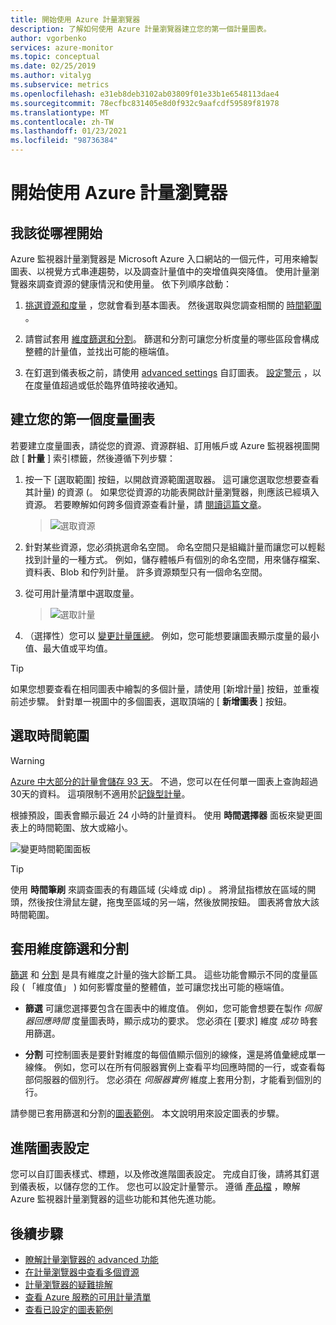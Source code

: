 ```yaml
---
title: 開始使用 Azure 計量瀏覽器
description: 了解如何使用 Azure 計量瀏覽器建立您的第一個計量圖表。
author: vgorbenko
services: azure-monitor
ms.topic: conceptual
ms.date: 02/25/2019
ms.author: vitalyg
ms.subservice: metrics
ms.openlocfilehash: e31eb8deb3102ab03809f01e33b1e6548113dae4
ms.sourcegitcommit: 78ecfbc831405e8d0f932c9aafcdf59589f81978
ms.translationtype: MT
ms.contentlocale: zh-TW
ms.lasthandoff: 01/23/2021
ms.locfileid: "98736384"
---
```

# <a name="getting-started-with-azure-metrics-explorer"></a>開始使用 Azure 計量瀏覽器

## <a name="where-do-i-start"></a>我該從哪裡開始
Azure 監視器計量瀏覽器是 Microsoft Azure 入口網站的一個元件，可用來繪製圖表、以視覺方式串連趨勢，以及調查計量值中的突增值與突降值。 使用計量瀏覽器來調查資源的健康情況和使用量。 依下列順序啟動：

1. [挑選資源和度量](#create-your-first-metric-chart) ，您就會看到基本圖表。 然後選取與您調查相關的 [時間範圍](#select-a-time-range) 。

1. 請嘗試套用 [維度篩選和分割](#apply-dimension-filters-and-splitting)。 篩選和分割可讓您分析度量的哪些區段會構成整體的計量值，並找出可能的極端值。

1. 在釘選到儀表板之前，請使用 [advanced settings](#advanced-chart-settings) 自訂圖表。 [設定警示](alerts-metric-overview.md) ，以在度量值超過或低於臨界值時接收通知。

## <a name="create-your-first-metric-chart"></a>建立您的第一個度量圖表

若要建立度量圖表，請從您的資源、資源群組、訂用帳戶或 Azure 監視器視圖開啟 [ **計量** ] 索引標籤，然後遵循下列步驟：

1. 按一下 [選取範圍] 按鈕，以開啟資源範圍選取器。 這可讓您選取您想要查看其計量) 的資源 (。 如果您從資源的功能表開啟計量瀏覽器，則應該已經填入資源。 若要瞭解如何跨多個資源查看計量，請 [閱讀這篇文章](./metrics-dynamic-scope.md)。
    > ![選取資源](./media/metrics-getting-started/scope-picker.png)

2. 針對某些資源，您必須挑選命名空間。 命名空間只是組織計量而讓您可以輕鬆找到計量的一種方式。 例如，儲存體帳戶有個別的命名空間，用來儲存檔案、資料表、Blob 和佇列計量。 許多資源類型只有一個命名空間。

3. 從可用計量清單中選取度量。

    > ![選取計量](./media/metrics-getting-started/metrics-dropdown.png)

4. （選擇性）您可以 [變更計量匯總](metrics-charts.md#aggregation)。 例如，您可能想要讓圖表顯示度量的最小值、最大值或平均值。

> [!TIP]
> 如果您想要查看在相同圖表中繪製的多個計量，請使用 [新增計量]  按鈕，並重複前述步驟。 針對單一視圖中的多個圖表，選取頂端的 [ **新增圖表** ] 按鈕。

## <a name="select-a-time-range"></a>選取時間範圍

> [!WARNING]
> [Azure 中大部分的計量會儲存 93 天](data-platform-metrics.md#retention-of-metrics)。 不過，您可以在任何單一圖表上查詢超過30天的資料。 這項限制不適用於[記錄型計量](../app/pre-aggregated-metrics-log-metrics.md#log-based-metrics)。

根據預設，圖表會顯示最近 24 小時的計量資料。 使用 **時間選擇器** 面板來變更圖表上的時間範圍、放大或縮小。 

![變更時間範圍面板](./media/metrics-getting-started/time.png)

> [!TIP]
> 使用 **時間筆刷** 來調查圖表的有趣區域 (尖峰或 dip) 。 將滑鼠指標放在區域的開頭，然後按住滑鼠左鍵，拖曳至區域的另一端，然後放開按鈕。 圖表將會放大該時間範圍。 

## <a name="apply-dimension-filters-and-splitting"></a>套用維度篩選和分割

[篩選](metrics-charts.md#filters) 和 [分割](metrics-charts.md#apply-splitting) 是具有維度之計量的強大診斷工具。 這些功能會顯示不同的度量區段 ( 「維度值」 ) 如何影響度量的整體值，並可讓您找出可能的極端值。

- **篩選** 可讓您選擇要包含在圖表中的維度值。 例如，您可能會想要在製作 *伺服器回應時間* 度量圖表時，顯示成功的要求。 您必須在 [要求] 維度 *成功* 時套用篩選。 

- **分割** 可控制圖表是要針對維度的每個值顯示個別的線條，還是將值彙總成單一線條。 例如，您可以在所有伺服器實例上查看平均回應時間的一行，或查看每部伺服器的個別行。 您必須在 *伺服器實例* 維度上套用分割，才能看到個別的行。

請參閱已套用篩選和分割的[圖表範例](metric-chart-samples.md)。 本文說明用來設定圖表的步驟。

## <a name="advanced-chart-settings"></a>進階圖表設定

您可以自訂圖表樣式、標題，以及修改進階圖表設定。 完成自訂後，請將其釘選到儀表板，以儲存您的工作。 您也可以設定計量警示。 遵循 [產品檔](metrics-charts.md) ，瞭解 Azure 監視器計量瀏覽器的這些功能和其他先進功能。

## <a name="next-steps"></a>後續步驟

* [瞭解計量瀏覽器的 advanced 功能](metrics-charts.md)
* [在計量瀏覽器中查看多個資源](metrics-dynamic-scope.md)
* [計量瀏覽器的疑難排解](metrics-troubleshoot.md)
* [查看 Azure 服務的可用計量清單](metrics-supported.md)
* [查看已設定的圖表範例](metric-chart-samples.md)